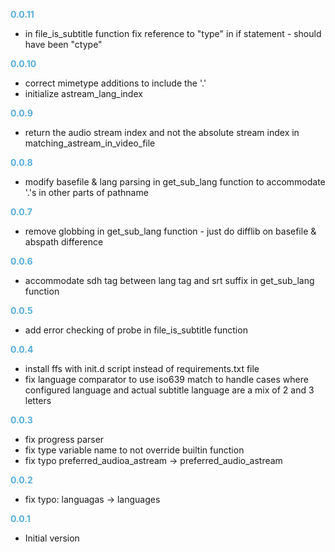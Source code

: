 
**<span style="color:#56adda">0.0.11</span>**
- in file_is_subtitle function fix reference to "type" in if statement - should have been "ctype"

**<span style="color:#56adda">0.0.10</span>**
- correct mimetype additions to include the '.'
- initialize astream_lang_index

**<span style="color:#56adda">0.0.9</span>**
- return the audio stream index and not the absolute stream index in matching_astream_in_video_file

**<span style="color:#56adda">0.0.8</span>**
- modify basefile & lang parsing in get_sub_lang function to accommodate '.'s in other parts of pathname

**<span style="color:#56adda">0.0.7</span>**
- remove globbing in get_sub_lang function - just do difflib on basefile & abspath difference

**<span style="color:#56adda">0.0.6</span>**
- accommodate sdh tag between lang tag and srt suffix in get_sub_lang function

**<span style="color:#56adda">0.0.5</span>**
- add error checking of probe in file_is_subtitle function

**<span style="color:#56adda">0.0.4</span>**
- install ffs with init.d script instead of requirements.txt file
- fix language comparator to use iso639 match to handle cases where configured
  language and actual subtitle language are a mix of 2 and 3 letters

**<span style="color:#56adda">0.0.3</span>**
- fix progress parser
- fix type variable name to not override builtin function
- fix typo preferred_audioa_astream -> preferred_audio_astream

**<span style="color:#56adda">0.0.2</span>**
- fix typo: languagas -> languages

**<span style="color:#56adda">0.0.1</span>**
- Initial version
